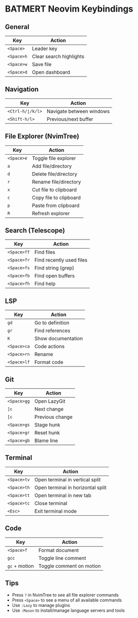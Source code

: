 # BATMERT Neovim Keybindings

## General
| Key         | Action                      |
|-------------|----------------------------|
| `<Space>`   | Leader key                 |
| `<Space>h`  | Clear search highlights    |
| `<Space>w`  | Save file                  |
| `<Space>d`  | Open dashboard             |

## Navigation
| Key         | Action                      |
|-------------|----------------------------|
| `<Ctrl-h/j/k/l>` | Navigate between windows |
| `<Shift-h/l>`    | Previous/next buffer   |

## File Explorer (NvimTree)
| Key         | Action                      |
|-------------|----------------------------|
| `<Space>e`  | Toggle file explorer       |
| `a`         | Add file/directory         |
| `d`         | Delete file/directory      |
| `r`         | Rename file/directory      |
| `x`         | Cut file to clipboard      |
| `c`         | Copy file to clipboard     |
| `p`         | Paste from clipboard       |
| `R`         | Refresh explorer           |

## Search (Telescope)
| Key         | Action                      |
|-------------|----------------------------|
| `<Space>ff` | Find files                 |
| `<Space>fr` | Find recently used files   |
| `<Space>fs` | Find string (grep)         |
| `<Space>fb` | Find open buffers          |
| `<Space>fh` | Find help                  |

## LSP
| Key         | Action                      |
|-------------|----------------------------|
| `gd`        | Go to definition           |
| `gr`        | Find references            |
| `K`         | Show documentation         |
| `<Space>ca` | Code actions               |
| `<Space>rn` | Rename                     |
| `<Space>lf` | Format code                |

## Git
| Key         | Action                      |
|-------------|----------------------------|
| `<Space>gg` | Open LazyGit               |
| `]c`        | Next change                |
| `[c`        | Previous change            |
| `<Space>gs` | Stage hunk                 |
| `<Space>gr` | Reset hunk                 |
| `<Space>gb` | Blame line                 |

## Terminal
| Key         | Action                      |
|-------------|----------------------------|
| `<Space>tv` | Open terminal in vertical split |
| `<Space>th` | Open terminal in horizontal split |
| `<Space>tt` | Open terminal in new tab   |
| `<Space>tc` | Close terminal             |
| `<Esc>`     | Exit terminal mode         |

## Code
| Key         | Action                      |
|-------------|----------------------------|
| `<Space>f`  | Format document            |
| `gcc`       | Toggle line comment        |
| `gc` + motion | Toggle comment on motion |

## Tips
- Press `?` in NvimTree to see all file explorer commands
- Press `<Space>` to see a menu of all available commands
- Use `:Lazy` to manage plugins
- Use `:Mason` to install/manage language servers and tools
